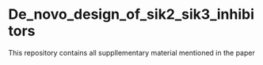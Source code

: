# De_novo_design_of_sik2_sik3_inhibitors
This repository contains all suppllementary material mentioned in the paper
